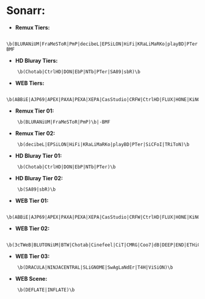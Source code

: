 # Sonarr:

- **Remux Tiers:**
```
    \b(BLURANiUM|FraMeSToR|PmP|decibeL|EPSiLON|HiFi|KRaLiMaRKo|playBD|PTer|SiCFoI|TRiToN)\b|-BMF
```

- **HD Bluray Tiers:**
```
    \b(Chotab|CtrlHD|DON|EbP|NTb|PTer|SA89|sbR)\b
```

- **WEB Tiers:**
```
    \b(ABBiE|AJP69|APEX|PAXA|PEXA|XEPA|CasStudio|CRFW|CtrlHD|FLUX|HONE|KiNGS|Kitsune|monkee|NOSiViD|NTb|NTG|QOQ|RTN|SiC|T6D|TOMMY|ViSUM|3cTWeB|BLUTONiUM|BTW|Chotab|Cinefeel|CiT|CMRG|Coo7|dB|DEEP|END|ETHiCS|FC|Flights|GNOME|iJP|iKA|iT00NZ|JETIX|KHN|KiMCHI|LAZY|MiU|MZABI|NPMS|NYH|orbitron|PHOENiX|playWEB|PSiG|ROCCaT|RTFM|SA89|SbR|SDCC|SIGMA|SMURF|SPiRiT|TEPES|TVSmash|WELP|XEBEC|4KBEC|CEBEX|DRACULA|NINJACENTRAL|SLiGNOME|SwAgLaNdEr|T4H|ViSiON|DEFLATE|INFLATE)\b
```

- **Remux Tier 01:**
```
    \b(BLURANiUM|FraMeSToR|PmP)\b|-BMF
```
- **Remux Tier 02:**
```
    \b(decibeL|EPSiLON|HiFi|KRaLiMaRKo|playBD|PTer|SiCFoI|TRiToN)\b
```
- **HD Bluray Tier 01:**
```
    \b(Chotab|CtrlHD|DON|EbP|NTb|PTer)\b
```
- **HD Bluray Tier 02:**
```
    \b(SA89|sbR)\b
```
- **WEB Tier 01:**
```
    \b(ABBiE|AJP69|APEX|PAXA|PEXA|XEPA|CasStudio|CRFW|CtrlHD|FLUX|HONE|KiNGS|Kitsune|monkee|NOSiViD|NTb|NTG|QOQ|RTN|SiC|T6D|TOMMY|ViSUM)\b
```
- **WEB Tier 02:**
```
    \b(3cTWeB|BLUTONiUM|BTW|Chotab|Cinefeel|CiT|CMRG|Coo7|dB|DEEP|END|ETHiCS|FC|Flights|GNOME|iJP|iKA|iT00NZ|JETIX|KHN|KiMCHI|LAZY|MiU|MZABI|NPMS|NYH|orbitron|PHOENiX|playWEB|PSiG|ROCCaT|RTFM|SA89|SbR|SDCC|SIGMA|SMURF|SPiRiT|TEPES|TVSmash|WELP|XEBEC|4KBEC|CEBEX)\b
```
- **WEB Tier 03:**
```
    \b(DRACULA|NINJACENTRAL|SLiGNOME|SwAgLaNdEr|T4H|ViSiON)\b
```
- **WEB Scene:**
```
    \b(DEFLATE|INFLATE)\b
```